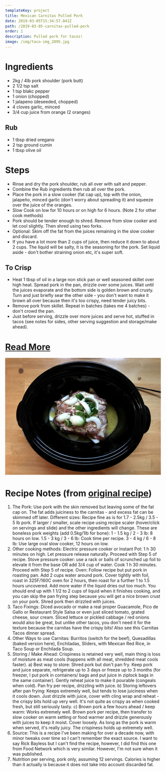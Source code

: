 ```yaml
---
templateKey: project
title: Mexican Carnitas Pulled Pork
date: 2019-03-05T15:34:57.841Z
path: /2019-03-05-carnitas-pulled-pork
order: 1
description: Pulled pork for tacos!
image: /img/taco-img_2895.jpg
---
```

# Ingredients

* 2kg / 4lb pork shoulder (pork butt)
* 2 1/2 tsp salt
* 1 tsp blakc pepper
* 1 onion (chopped)
* 1 jalapeno (deseeded, chopped)
* 4 cloves garlic, minced
* 3/4 cup juice from orange (2 oranges)

## Rub

* 1 tbsp dried oregano
* 2 tsp ground cumin
* 1 tbsp olive oil

# Steps

* Rinse and dry the pork shoulder, rub all over with salt and pepper.
* Combine the Rub ingredients then rub all over the pork.
* Place the pork in a slow cooker (fat cap up), top with the onion, jalapeño, minced garlic (don't worry about spreading it) and squeeze over the juice of the oranges.
* Slow Cook on low for 10 hours or on high for 6 hours. (Note 2 for other cook methods)
* Pork should be tender enough to shred. Remove from slow cooker and let cool slightly. Then shred using two forks.
* Optional: Skim off the fat from the juices remaining in the slow cooker and discard. 
* If you have a lot more than 2 cups of juice, then reduce it down to about 2 cups. The liquid will be salty, it is the seasoning for the pork. Set liquid aside - don't bother straining onion etc, it's super soft.

## To Crisp

* Heat 1 tbsp of oil in a large non stick pan or well seasoned skillet over high heat. Spread pork in the pan, drizzle over some juices. Wait until the juices evaporate and the bottom side is golden brown and crusty. Turn and just briefly sear the other side - you don't want to make it brown all over because then it's too crispy, need tender juicy bits.
* Remove pork from skillet. Repeat in batches (takes me 4 batches) - don't crowd the pan.
* Just before serving, drizzle over more juices and serve hot, stuffed in tacos (see notes for sides, other serving suggestion and storage/make ahead).

# [Read More](https://www.recipetineats.com/pork-carnitas-mexican-slow-cooker-pulled-pork/)


![](/img/taco-img_2891.jpg)

# Recipe Notes (from [original recipe](https://www.recipetineats.com/pork-carnitas-mexican-slow-cooker-pulled-pork/))

1. The Pork: Use pork with the skin removed but leaving some of the fat cap on. The fat adds juiciness to the carnitas - and excess fat can be skimmed off later.
Different sizes: Recipe fine as is for 1.7 - 2.5kg / 3.5 - 5 lb pork. If larger / smaller, scale recipe using recipe scaler (hover/click on servings and slide) and the other ingredients will change. These are boneless pork weights (add 0.5kg/1lb for bone):
1 - 1.5 kg / 2 - 3 lb: 8 hours on low.
1.5 - 3 kg / 3 - 6 lb: Cook time per recipe. 
3 - 4 kg / 6 - 8 lb: Use large oval slow cooker, 12 hours on low.
2. Other cooking methods:
Electric pressure cooker or Instant Pot: 1 h 30 minutes on high. Let pressure release naturally. Proceed with Step 5 of recipe.
Stove pressure cooker: use a rack or balls of scrunched up foil to elevate it from the base OR add 3/4 cup of water. Cook 1 h 30 minutes. Proceed with Step 5 of recipe.
Oven: Follow recipe but put pork in roasting pan. Add 2 cups water around pork. Cover tightly with foil, roast in 325F/160C oven for 2 hours, then roast for a further 1 to 1.5 hours uncovered. Add more water if the liquid dries out too much. You should end up with 1 1/2 to 2 cups of liquid when it finishes cooking, and you can skip the pan frying step because you will get a nice brown crust on your pork. Shred pork then drizzled with juices.
3. Taco Fixings: Diced avocado or make a real proper Guacamole, Pico de Gallo or Restaurant Style Salsa or even just sliced tomato, grated cheese, sour cream. Sliced lettuce or pickled cabbage / red onions would also be great, but unlike other tacos, you don't need it for the texture because the carnitas have the crispy bits! Also see this Carnitas Tacos dinner spread.
4. Other Ways to use Carnitas: Burritos (switch for the beef), Quesadillas (baked version here), Enchiladas, Sliders, with Mexican Red Rice, in Taco Soup or Enchilada Soup.
5. Storing / Make Ahead: Crispiness is retained very well, main thing is loss of moisture as meat cools (happens with all meat, shredded meat cools faster).
a) Best way to store: Shred pork but don't pan fry. Keep pork and juice separate, refrigerate up to 3 days or freeze up to 3 months (for freezer, I put pork in containers/ bags and put juice in ziplock bags in the same container).
Gently reheat juice to make it pourable (congeals when cold). Pan fry per recipe, drizzling with juice.
b) Storing leftovers after pan frying: Keeps extremely well, but tends to lose juiciness when it cools down. Just drizzle with juice, cover with cling wrap and reheat - the crispy bits hold up very well. It's not quite as crispy as when cooked fresh, but still seriously tasty.
c) Brown pork a few hours ahead / keep warm: Works extremely well. Brown pork per recipe, then transfer to slow cooker on warm setting or food warmer and drizzle generously with juices to keep it moist. Cover loosely. As long as the pork is warm when served, it's really juicy. The crispiness holds up extremely well.
6. Source: This is a recipe I've been making for over a decade now, with minor tweaks over time so I can't remember the exact source. I want to say Rick Bayless but I can't find the recipe, however, I did find this one from Food Network which is very similar. However, I'm not sure when it was published.
7. Nutrition per serving, pork only, assuming 12 servings. Calories is higher than it actually is because it does not take into account discarded fat.
